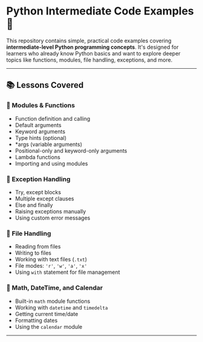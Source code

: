 # Python Intermediate Code Examples 🚀

This repository contains simple, practical code examples covering **intermediate-level Python programming concepts**. It's designed for learners who already know Python basics and want to explore deeper topics like functions, modules, file handling, exceptions, and more.

---

## 📚 Lessons Covered

### 🔹  Modules & Functions
- Function definition and calling
- Default arguments
- Keyword arguments
- Type hints (optional)
- *args (variable arguments)
- Positional-only and keyword-only arguments
- Lambda functions
- Importing and using modules

### 🔹  Exception Handling
- Try, except blocks
- Multiple except clauses
- Else and finally
- Raising exceptions manually
- Using custom error messages

### 🔹  File Handling
- Reading from files
- Writing to files
- Working with text files (`.txt`)
- File modes: `'r'`, `'w'`, `'a'`, `'x'`
- Using `with` statement for file management

### 🔹  Math, DateTime, and Calendar
- Built-in `math` module functions
- Working with `datetime` and `timedelta`
- Getting current time/date
- Formatting dates
- Using the `calendar` module

---

